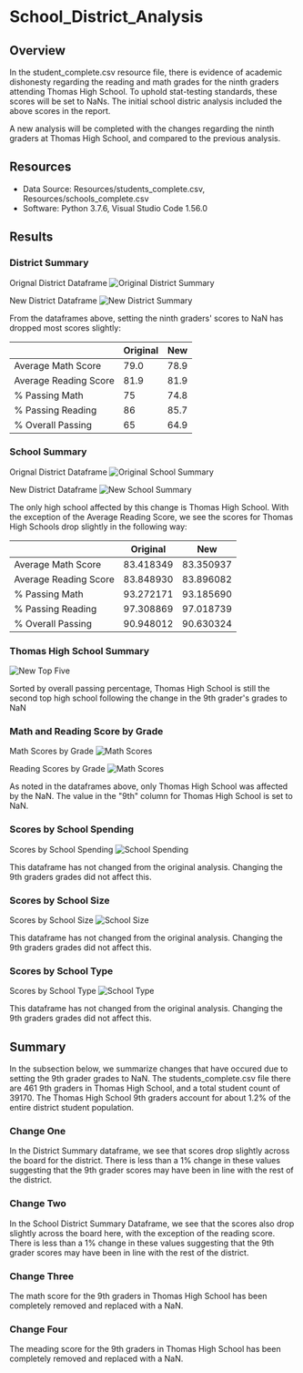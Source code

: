 # School_District_Analysis

## Overview
In the student_complete.csv resource file, there is evidence of academic dishonesty regarding the reading and math grades for the ninth graders attending Thomas High School. To uphold stat-testing standards, these scores will be set to NaNs. The initial school distric analysis included the above scores in the report. 

A new analysis will be completed with the changes regarding the ninth graders at Thomas High School, and compared to the previous analysis.

## Resources
- Data Source: Resources/students_complete.csv, Resources/schools_complete.csv
- Software: Python 3.7.6, Visual Studio Code 1.56.0

## Results

### District Summary
Orignal District Dataframe
![Original District Summary](analysis/district_summary_orig.png)

New District Dataframe
![New District Summary](analysis/district_summary_ths.png)

From the dataframes above, setting the ninth graders' scores to NaN has dropped most scores slightly:

| | Original | New |
| --- | --- | --- |
| Average Math Score | 79.0 | 78.9 |
| Average Reading Score | 81.9 | 81.9 |
| % Passing Math | 75 | 74.8 |
| % Passing Reading | 86 | 85.7 |
| % Overall Passing | 65 | 64.9 |

### School Summary
Orignal District Dataframe
![Original School Summary](analysis/school_summary_orig.png)

New District Dataframe
![New School Summary](analysis/school_summary_ths.png)

The only high school affected by this change is Thomas High School. With the exception of the Average Reading Score, we see the scores for Thomas High Schools drop slightly in the following way:

| | Original | New |
| --- | --- | --- |
| Average Math Score | 83.418349 | 83.350937 |
| Average Reading Score | 83.848930 | 83.896082 |
| % Passing Math | 93.272171 | 93.185690 |
| % Passing Reading | 97.308869 | 97.018739 |
| % Overall Passing | 90.948012 | 90.630324 |


### Thomas High School Summary
![New Top Five](analysis/top_5.png)

Sorted by overall passing percentage, Thomas High School is still the second top high school following the change in the 9th grader's grades to NaN  

### Math and Reading Score by Grade 

Math Scores by Grade
![Math Scores](analysis/math_scores_grade_ths.png)

Reading Scores by Grade
![Math Scores](analysis/reading_scores_grade_ths.png)

As noted in the dataframes above, only Thomas High School was affected by the NaN. The value in the "9th" column for Thomas High School is set to NaN.

### Scores by School Spending

Scores by School Spending
![School Spending](analysis/spending_ths.png)

This dataframe has not changed from the original analysis. Changing the 9th graders grades did not affect this.

### Scores by School Size

Scores by School Size
![School Size](analysis/size_ths.png)

This dataframe has not changed from the original analysis. Changing the 9th graders grades did not affect this.

### Scores by School Type

Scores by School Type
![School Type](analysis/type_ths.png)

This dataframe has not changed from the original analysis. Changing the 9th graders grades did not affect this.

## Summary

In the subsection below, we summarize changes that have occured due to setting the 9th grader grades to NaN. The students_complete.csv file there are 461 9th graders in Thomas High School, and a total student count of 39170. The Thomas High School 9th graders account for about 1.2% of the entire district student population.

### Change One
In the District Summary dataframe, we see that scores drop slightly across the board for the district. There is less than a 1% change in these values suggesting that the 9th grader scores may have been in line with the rest of the district.

### Change Two
In the School District Summary Dataframe, we see that the scores also drop slightly across the board here, with the exception of the reading score. There is less than a 1% change in these values suggesting that the 9th grader scores may have been in line with the rest of the district.

### Change Three
The math score for the 9th graders in Thomas High School has been completely removed and replaced with a NaN.

### Change Four
The meading score for the 9th graders in Thomas High School has been completely removed and replaced with a NaN.